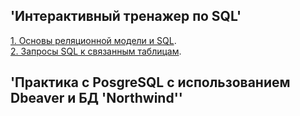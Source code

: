 **<h2> 'Интерактивный тренажер по SQL'</h2>**

[1. Основы реляционной модели и SQL](https://github.com/balsis/SQL/tree/main/Basics%20of%20Relational%20Model%20and%20SQL).  
[2. Запросы SQL к связанным таблицам](https://github.com/balsis/SQL/tree/main/SQL%20queries%20to%20related%20tables).

**<h2> 'Практика с PosgreSQL с использованием Dbeaver и БД 'Northwind''</h2>**